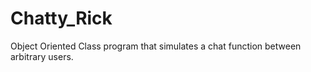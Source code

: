 # Chatty_Rick
Object Oriented Class program that simulates a chat function between arbitrary users.
